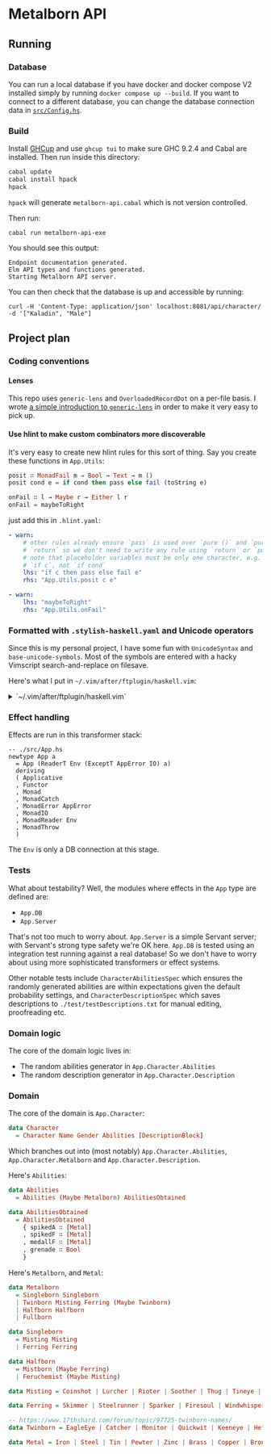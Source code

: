 # Metalborn API

## Running

### Database

You can run a local database if you have docker and docker compose V2 installed
simply by running `docker compose up --build`.  If you want to connect to a different database,
you can change the database connection data in [`src/Config.hs`](./src/Config.hs).

### Build

Install [GHCup](https://www.haskell.org/ghcup/) and use `ghcup tui` to make sure
GHC 9.2.4 and Cabal are installed. Then run inside this directory:

```sh
cabal update
cabal install hpack
hpack
```

`hpack` will generate `metalborn-api.cabal` which is not version controlled.

Then run:

`cabal run metalborn-api-exe`

You should see this output:

```
Endpoint documentation generated.
Elm API types and functions generated.
Starting Metalborn API server.
```

You can then check that the database is up and accessible by running:

```
curl -H 'Content-Type: application/json' localhost:8081/api/character/ -d '["Kaladin", "Male"]
```

## Project plan

### Coding conventions

#### Lenses

This repo uses `generic-lens` and `OverloadedRecordDot` on a per-file basis.
I wrote [a simple introduction to `generic-lens`](https://github.com/tam-carre/generic-lens-modern-setup) in order to make it very easy to pick up.

#### Use hlint to make custom combinators more discoverable

It's very easy to create new hlint rules for this sort of thing. Say you create
these functions in `App.Utils`:

```hs
posit ∷ MonadFail m ⇒ Bool → Text → m ()
posit cond e = if cond then pass else fail (toString e)

onFail ∷ l → Maybe r → Either l r
onFail = maybeToRight
```

just add this in `.hlint.yaml`:

```yaml
- warn:
    # other rules already ensure `pass` is used over `pure ()` and `pure` over
    # `return` so we don't need to write any rule using `return` or `pure ()`
    # note that placeholder variables must be only one character, e.g.
    # `if c`, not `if cond`
    lhs: "if c then pass else fail e"
    rhs: "App.Utils.posit c e"

- warn:
    lhs: "maybeToRight"
    rhs: "App.Utils.onFail"
```

### Formatted with `.stylish-haskell.yaml` and Unicode operators

Since this is my personal project, I have some fun with `UnicodeSyntax` and
`base-unicode-symbols`. Most of the symbols are entered with a hacky Vimscript
search-and-replace on filesave.

Here's what I put in `~/.vim/after/ftplugin/haskell.vim`:

<details>
  <summary>`~/.vim/after/ftplugin/haskell.vim`</summary>
  
  ```vim
  setlocal shiftwidth=2
  setlocal tabstop=2
  setlocal expandtab

  set formatprg=stylish-haskell

  function! Unicodize()
      let l = 1
      for line in getline(1,"$")
          call setline(
          \ l,
          \ substitute(
          \ substitute(
          \ substitute(
          \ substitute(
          \ substitute(
          \ substitute(
          \ substitute(
          \ substitute(
          \ substitute(
          \ substitute(
          \ substitute(
          \ substitute(
          \ substitute(
          \ substitute(
          \ substitute(
          \ substitute(
          \ substitute(
          \ substitute(
          \ substitute(
          \ substitute(
          \ substitute(
          \ substitute(line,
          \ ' :: ', ' ∷ ', 'ge'),
          \ ' forall ',  ' ∀ ', 'ge' ),
          \ '->', '→', 'ge' ),
          \ '<-', '←', 'ge' ),
          \ '`notElem`', '∉', 'ge' ),
          \ '`elem`', '∈', 'ge' ),
          \ ' =<< ', ' =≪ ', 'ge' ),
          \ ' >>= ', ' ≫= ', 'ge' ),
          \ ' <=< ', ' ↢ ', 'ge' ),
          \ ' >=> ', ' ↣ ', 'ge' ),
          \ ' << ', ' ≪ ', 'ge' ),
          \ ' >> ', ' ≫ ', 'ge' ),
          \ ' >>> ', ' ⋙ ', 'ge' ),
          \ '-- ⋙ ', '-- >>> ', 'ge' ),
          \ ' && ', ' ∧ ', 'ge' ),
          \ ' || ', ' ∨ ', 'ge' ),
          \ ' ==', ' ≡', 'ge' ),
          \ '/=', '≢', 'ge' ),
          \ ' >= ', ' ≥ ', 'ge' ),
          \ ' <= ', ' ≤ ', 'ge' ),
          \ '>>^.', '≫^.', 'ge' ),
          \ ' <> ', ' ⊕ ', 'ge' )
          \)
          let l = l + 1
      endfor
  endfunction

  function! Frmt()
    if (&ft=='haskell')
      call Unicodize()
      call CocAction('format')
    endif

    let timer = timer_start(0, 'Cont', {})
    func! Cont(timer)
      if (&ft=='haskell')
        call Unicodize()
      endif
      update
    endfunc
  endfunction

  nnoremap <silent> <C-s> :call Frmt() <CR>
  vnoremap <silent> <C-s> <C-C>:call Frmt()<CR>
  inoremap <silent> <C-s> <C-O>:call Frmt()<CR><Esc>
  nnoremap <silent> <C-p> :call Frmt()<CR>
  vnoremap <silent> <C-p> <C-C>:call Frmt()<CR>
  inoremap <silent> <C-p> <C-O>:call Frmt()<CR><Esc>
  ```
  
</details>

### Effect handling

Effects are run in this transformer stack:

```
-- ./src/App.hs
newtype App a
  = App (ReaderT Env (ExceptT AppError IO) a)
  deriving
  ( Applicative
  , Functor
  , Monad
  , MonadCatch
  , MonadError AppError
  , MonadIO
  , MonadReader Env
  , MonadThrow
  )
```

The `Env` is only a DB connection at this stage.

### Tests

What about testability? Well, the modules where effects in the `App` type are defined are:

- `App.DB`
- `App.Server`

That's not too much to worry about. `App.Server` is a simple Servant server;
with Servant's strong type safety we're OK here. `App.DB` is tested using an
integration test running against a real database! So we don't have to worry
about using more sophisticated transformers or effect systems.

Other notable tests include `CharacterAbilitiesSpec` which ensures the randomly
generated abilities are within expectations given the default probability settings, and `CharacterDescriptionSpec` which saves descriptions to `./test/testDescriptions.txt` for manual editing, proofreading etc.


### Domain logic

The core of the domain logic lives in:
- The random abilities generator in `App.Character.Abilities`
- The random description generator in `App.Character.Description`

### Domain

The core of the domain is `App.Character`:

```hs
data Character
  = Character Name Gender Abilities [DescriptionBlock]
```

Which branches out into (most notably) `App.Character.Abilities`, `App.Character.Metalborn` and `App.Character.Description`.

Here's `Abilities`:

```hs
data Abilities
  = Abilities (Maybe Metalborn) AbilitiesObtained

data AbilitiesObtained
  = AbilitiesObtained
    { spikedA ∷ [Metal]
    , spikedF ∷ [Metal]
    , medallF ∷ [Metal]
    , grenade ∷ Bool
    }
```

Here's `Metalborn`, and `Metal`:

```hs
data Metalborn
  = Singleborn Singleborn
  | Twinborn Misting Ferring (Maybe Twinborn)
  | Halfborn Halfborn
  | Fullborn

data Singleborn
  = Misting Misting
  | Ferring Ferring

data Halfborn
  = Mistborn (Maybe Ferring)
  | Feruchemist (Maybe Misting)

data Misting = Coinshot | Lurcher | Rioter | Soother | Thug | Tineye | Smoker | Seeker | DuraluminGnat | AluminumGnat | Augur | Oracle | Nicroburst | Leecher | Pulser | Slider deriving

data Ferring = Skimmer | Steelrunner | Sparker | Firesoul | Windwhisperer | Brute | Archivist | Sentry | Spinner | Soulbearer | Gasper | Subsumer | Trueself | Connector | Bloodmaker | Pinnacle 

-- https://www.17thshard.com/forum/topic/97725-twinborn-names/
data Twinborn = EagleEye | Catcher | Monitor | Quickwit | Keeneye | Hefter | Sprinter | Sooner | Scrapper | Bruteblood | Marathoner | Scaler | Deader | Guardian | Navigator | Stalwart | Sharpshooter | Crasher | Swift | Shroud | Bigshot | Luckshot | Cloudtoucher | Copperkeep | Boiler | Ghostwalker | Shelter | Masker | Sentinel | Hazedodger | Metalmapper | Sleepless | Pulsewise | Stalker | Strongarm | Mastermind | Loudmouth | Zealot | Highroller | Instigator | Schemer | Cooler | Icon | Pacifier | Slick | Resolute | Puremind | Friendly | Metalbreaker | Ringer | Sapper | Gulper | Booster | BurstTicker | Enabler | Soulburst | Cohort | Chronicler | Vessel | Timeless | Introspect | Whimflitter | Foresight | Flicker | Charmed | Visionary | Plotter | Yearspanner | Chrysalis | Spotter | Blur | Assessor | Flashwit | Monument | Constant | Transcendent | Sated 

data Metal = Iron | Steel | Tin | Pewter | Zinc | Brass | Copper | Bronze | Cadmium | Bendalloy | Gold | Electrum | Chromium | Nicrosil | Aluminum | Duralumin
```
